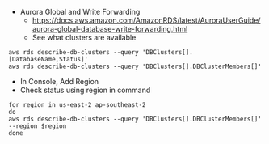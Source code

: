 - Aurora Global and Write Forwarding
  - https://docs.aws.amazon.com/AmazonRDS/latest/AuroraUserGuide/aurora-global-database-write-forwarding.html 
  - See what clusters are available
```
aws rds describe-db-clusters --query 'DBClusters[].[DatabaseName,Status]'
aws rds describe-db-clusters --query 'DBClusters[].DBClusterMembers[]'
```
  - In Console, Add Region
  - Check status using region in command
```
for region in us-east-2 ap-southeast-2
do
aws rds describe-db-clusters --query 'DBClusters[].DBClusterMembers[]' --region $region
done
```
